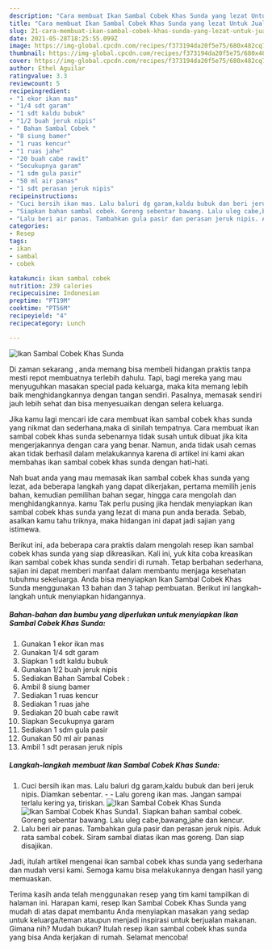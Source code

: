 ```yaml
---
description: "Cara membuat Ikan Sambal Cobek Khas Sunda yang lezat Untuk Jualan"
title: "Cara membuat Ikan Sambal Cobek Khas Sunda yang lezat Untuk Jualan"
slug: 21-cara-membuat-ikan-sambal-cobek-khas-sunda-yang-lezat-untuk-jualan
date: 2021-05-28T18:25:55.099Z
image: https://img-global.cpcdn.com/recipes/f373194da20f5e75/680x482cq70/ikan-sambal-cobek-khas-sunda-foto-resep-utama.jpg
thumbnail: https://img-global.cpcdn.com/recipes/f373194da20f5e75/680x482cq70/ikan-sambal-cobek-khas-sunda-foto-resep-utama.jpg
cover: https://img-global.cpcdn.com/recipes/f373194da20f5e75/680x482cq70/ikan-sambal-cobek-khas-sunda-foto-resep-utama.jpg
author: Ethel Aguilar
ratingvalue: 3.3
reviewcount: 5
recipeingredient:
- "1 ekor ikan mas"
- "1/4 sdt garam"
- "1 sdt kaldu bubuk"
- "1/2 buah jeruk nipis"
- " Bahan Sambal Cobek "
- "8 siung bamer"
- "1 ruas kencur"
- "1 ruas jahe"
- "20 buah cabe rawit"
- "Secukupnya garam"
- "1 sdm gula pasir"
- "50 ml air panas"
- "1 sdt perasan jeruk nipis"
recipeinstructions:
- "Cuci bersih ikan mas. Lalu baluri dg garam,kaldu bubuk dan beri jeruk nipis. Diamkan sebentar.   Lalu goreng ikan mas. Jangan sampai terlalu kering ya, tiriskan."
- "Siapkan bahan sambal cobek. Goreng sebentar bawang. Lalu uleg cabe,bawang,jahe dan kencur."
- "Lalu beri air panas. Tambahkan gula pasir dan perasan jeruk nipis. Aduk rata sambal cobek. Siram sambal diatas ikan mas goreng. Dan siap disajikan."
categories:
- Resep
tags:
- ikan
- sambal
- cobek

katakunci: ikan sambal cobek 
nutrition: 239 calories
recipecuisine: Indonesian
preptime: "PT19M"
cooktime: "PT56M"
recipeyield: "4"
recipecategory: Lunch

---
```



![Ikan Sambal Cobek Khas Sunda](https://img-global.cpcdn.com/recipes/f373194da20f5e75/680x482cq70/ikan-sambal-cobek-khas-sunda-foto-resep-utama.jpg)

Di zaman  sekarang , anda memang bisa membeli hidangan praktis tanpa mesti repot membuatnya terlebih dahulu. Tapi, bagi mereka yang mau menyuguhkan masakan special pada keluarga, maka kita memang lebih baik menghidangkannya dengan tangan sendiri. Pasalnya, memasak sendiri jauh lebih sehat dan bisa menyesuaikan dengan selera keluarga.

Jika kamu lagi mencari ide cara membuat ikan sambal cobek khas sunda yang nikmat dan sederhana,maka di sinilah tempatnya. Cara membuat ikan sambal cobek khas sunda  sebenarnya tidak susah untuk dibuat jika kita mengerjakannya dengan cara yang benar. Namun, anda tidak usah cemas akan tidak berhasil dalam melakukannya 
karena di artikel ini kami akan membahas ikan sambal cobek khas sunda dengan hati-hati.  



Nah buat anda yang mau memasak ikan sambal cobek khas sunda yang lezat, ada beberapa langkah yang dapat dikerjakan, pertama memilih jenis bahan, kemudian pemilihan bahan segar, hingga cara mengolah dan menghidangkannya. kamu Tak perlu pusing jika hendak menyiapkan ikan sambal cobek khas sunda yang lezat di mana pun anda berada. Sebab, asalkan kamu  tahu triknya, maka hidangan ini dapat jadi sajian yang istimewa.

Berikut ini, ada beberapa cara praktis  dalam mengolah resep ikan sambal cobek khas sunda yang siap dikreasikan. Kali ini, yuk kita coba kreasikan ikan sambal cobek khas sunda sendiri di rumah. Tetap berbahan sederhana, sajian ini dapat memberi manfaat dalam membantu menjaga kesehatan tubuhmu sekeluarga. Anda bisa menyiapkan Ikan Sambal Cobek Khas Sunda menggunakan 13 bahan dan 3 tahap pembuatan. Berikut ini langkah-langkah untuk menyiapkan hidangannya.

<!--inarticleads1-->

##### Bahan-bahan dan bumbu yang diperlukan untuk menyiapkan Ikan Sambal Cobek Khas Sunda:

1. Gunakan 1 ekor ikan mas
1. Gunakan 1/4 sdt garam
1. Siapkan 1 sdt kaldu bubuk
1. Gunakan 1/2 buah jeruk nipis
1. Sediakan  Bahan Sambal Cobek :
1. Ambil 8 siung bamer
1. Sediakan 1 ruas kencur
1. Sediakan 1 ruas jahe
1. Sediakan 20 buah cabe rawit
1. Siapkan Secukupnya garam
1. Sediakan 1 sdm gula pasir
1. Gunakan 50 ml air panas
1. Ambil 1 sdt perasan jeruk nipis




<!--inarticleads2-->

##### Langkah-langkah membuat Ikan Sambal Cobek Khas Sunda:

1. Cuci bersih ikan mas. Lalu baluri dg garam,kaldu bubuk dan beri jeruk nipis. Diamkan sebentar.  -  - Lalu goreng ikan mas. Jangan sampai terlalu kering ya, tiriskan.
<img src="https://img-global.cpcdn.com/steps/08f5f162187348e6/160x128cq70/ikan-sambal-cobek-khas-sunda-langkah-memasak-1-foto.jpg" alt="Ikan Sambal Cobek Khas Sunda"><img src="https://img-global.cpcdn.com/steps/16e76eaef708258d/160x128cq70/ikan-sambal-cobek-khas-sunda-langkah-memasak-1-foto.jpg" alt="Ikan Sambal Cobek Khas Sunda">1. Siapkan bahan sambal cobek. Goreng sebentar bawang. Lalu uleg cabe,bawang,jahe dan kencur.
1. Lalu beri air panas. Tambahkan gula pasir dan perasan jeruk nipis. Aduk rata sambal cobek. Siram sambal diatas ikan mas goreng. Dan siap disajikan.




Jadi, itulah artikel mengenai  ikan sambal cobek khas sunda  yang sederhana dan mudah versi kami. Semoga kamu bisa melakukannya dengan hasil yang memuaskan. 

Terima kasih anda telah menggunakan resep yang tim kami tampilkan di halaman ini. Harapan kami, resep  Ikan Sambal Cobek Khas Sunda yang mudah di atas dapat membantu Anda menyiapkan masakan yang sedap untuk keluarga/teman ataupun menjadi inspirasi untuk berjualan makanan. Gimana nih? Mudah bukan? Itulah resep ikan sambal cobek khas sunda yang bisa Anda kerjakan di rumah. Selamat mencoba!

